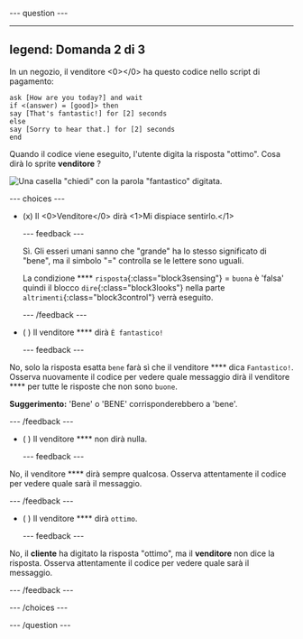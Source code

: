 
--- question ---

---
legend: Domanda 2 di 3
---

In un negozio, il venditore <0></0> ha questo codice nello script di pagamento:

```blocks3
ask [How are you today?] and wait
if <(answer) = [good]> then
say [That's fantastic!] for [2] seconds
else
say [Sorry to hear that.] for [2] seconds
end
```

Quando il codice viene eseguito, l'utente digita la risposta "ottimo". Cosa dirà lo sprite **venditore** ?

![Una casella "chiedi" con la parola "fantastico" digitata.](images/quiz2.png)

--- choices ---

- (x) Il <0>Venditore</0> dirà <1>Mi dispiace sentirlo.</1>

  --- feedback ---

  Sì. Gli esseri umani sanno che "grande" ha lo stesso significato di "bene", ma il simbolo "=" controlla se le lettere sono uguali.

  La condizione **** `risposta`{:class="block3sensing"} = `buona` è 'falsa' quindi il blocco `dire`{:class="block3looks"} nella parte `altrimenti`{:class="block3control"} verrà eseguito.

  --- /feedback ---

- ( ) Il venditore **** dirà `È fantastico!`

  --- feedback ---

No, solo la risposta esatta `bene` farà sì che il venditore **** dica `Fantastico!`. Osserva nuovamente il codice per vedere quale messaggio dirà il venditore **** per tutte le risposte che non sono `buone`.

**Suggerimento:** 'Bene' o 'BENE' corrisponderebbero a 'bene'.

  --- /feedback ---

- ( ) Il venditore **** non dirà nulla.

  --- feedback ---

No, il venditore **** dirà sempre qualcosa. Osserva attentamente il codice per vedere quale sarà il messaggio.

  --- /feedback ---

- ( ) Il venditore **** dirà `ottimo`.

  --- feedback ---

No, il **cliente** ha digitato la risposta "ottimo", ma il **venditore** non dice la risposta. Osserva attentamente il codice per vedere quale sarà il messaggio.

  --- /feedback ---

--- /choices ---

--- /question ---
